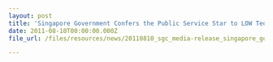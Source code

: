 ```yaml
---
layout: post
title: 'Singapore Government Confers the Public Service Star to LOW Teo Ping at 2011 National Day Celebrations'
date: 2011-08-10T00:00:00.000Z
file_url: /files/resources/news/20110810_sgc_media-release_singapore_government_confers_the_public_service_star_to_low_teo_ping.pdf

---
```


